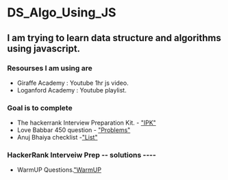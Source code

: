 # DS_Algo_Using_JS

## I am trying to learn data structure and algorithms using javascript.

### Resourses I am using are 
- Giraffe Academy : Youtube 1hr js video.
- Loganford Academy : Youtube playlist.

### Goal is to complete
- The hackerrank Interview Preparation Kit. - ["IPK"](https://www.hackerrank.com/interview/interview-preparation-kit)
- Love Babbar 450 question - ["Problems"](https://github.com/Chiradeep-Banik/DS_Algo_Using_JS/blob/main/FINAL450.xlsx)
- Anuj Bhaiya checklist -["List"](https://docs.google.com/document/d/1yYRdJ_P6RS0I8JNN6mtjDQBdwLHkhQXCq41whBQNu1Y/edit?usp=sharing)


### HackerRank Interveiw Prep -- solutions ----
- WarmUP Questions.["WarmUP](https://github.com/Chiradeep-Banik/DS_Algo_Using_JS/tree/main/HackerRank_WarmUp) 